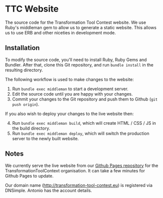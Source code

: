 # TTC Website
The source code for the Transformation Tool Contest website. We use Ruby's middleman 
gem to allow us to generate a static website. This allows us to use ERB and other 
niceties in development mode.

## Installation
To modify the source code, you'll need to install Ruby, Ruby Gems and Bundler. After 
that, clone this Git repository, and run `bundle install` in the resulting directory.

The following workflow is used to make changes to the website:

1. Run `bundle exec middleman` to start a development server.
2. Edit the source code until you are happy with your changes.
3. Commit your changes to the Git repository and push them to Github (`git push origin`).

If you also wish to deploy your changes to the live website then:

4. Run `bundle exec middleman build`, which will create HTML / CSS / JS in the build directory.
5. Run `bundle exec middleman deploy`, which will switch the production server to the newly built website.

## Notes

We currently serve the live website from our [Github Pages repository](https://github.com/TransformationToolContest/TransformationToolContest.github.io)
for the TransformationToolContext organisation. It can take a few minutes for Github Pages to update.

Our domain name (http://transformation-tool-contest.eu) is registered via DNSimple. 
Antonio has the account details.
